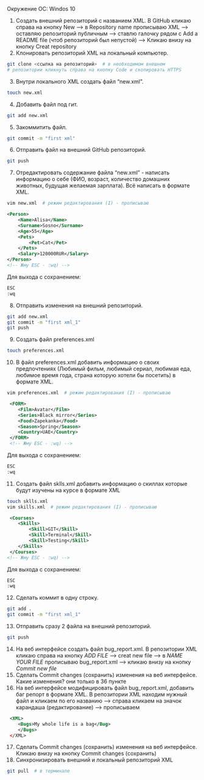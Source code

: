 Окружение OC: Windos 10
1. Создать внешний репозиторий c названием XML.
В GitHub кликаю справа на кнопку New --> в Repository name прописываю XML -->
оставляю репозиторий публичным --> ставлю галочку рядом с Add a README file (чтоб репозиторий был непустой) 
--> Кликаю внизу на кнопку Creat repository
2. Клонировать репозиторий XML на локальный компьютер.
```bash
git clone <ссылка на репозиторий>  # в необходимом внешнем 
# репозитории кликнуть справа на кнопку Code и скопировать HTTPS
```
3. Внутри локального XML создать файл “new.xml”. 
```bash
touch new.xml
```
4. Добавить файл под гит.
```bash
git add new.xml
```
5. Закоммитить файл.
```bash
git commit -m "first xml"
```
6. Отправить файл на внешний GitHub репозиторий.
```bash
git push
```
7. Отредактировать содержание файла “new.xml” - написать информацию о себе (ФИО, возраст, количество домашних животных, 
 будущая желаемая зарплата). Всё написать в формате XML.
 ```bash
 vim new.xml  # режим редактирования (I) - прописываю 
 ```
 ```xml
 <Person>
     <Name>Alisa</Name>
     <Surname>Sosno</Surname>
     <Age>55</Age>
     <Pets>
         <Pet>Cat</Pet>
     </Pets>
     <Salary>120000RUR</Salary>
 </Person>    
 <!-- Жму ESC - :wq) -->
```
Для выхода с сохранением: 
```bash
ESC  
:wq
```
8. Отправить изменения на внешний репозиторий.
```bash
git add new.xml 
git commit -m "first xml_1" 
git push
```
9. Создать файл preferences.xml
```bash
touch preferences.xml
```
10. В файл preferences.xml добавить информацию о своих предпочтениях (Любимый фильм, любимый сериал, любимая еда, любимое время года, 
страна которую хотели бы посетить) в формате XML.
```bash
vim preferences.xml  # режим редактирования (I) - прописываю 
```
```xml
 <FORM>
    <Film>Avatar</Film>
    <Series>Black mirror</Series>
    <Food>Zapekanka</Food>
    <Season>Spring</Season>
    <Country>UAE</Country>
 </FORM>   
 <!-- Жму ESC - :wq) -->
```
Для выхода с сохранением: 
```bash
ESC  
:wq
```
11. Создать файл sklls.xml добавить информацию о скиллах которые будут изучены на курсе в формате XML
```bash
touch sklls.xml 
vim skills.xml  # режим редактирования (I) - прописываю 
```
```xml
 <Courses>
	<Skills>
		<Skill>GIT</Skill>
		<Skill>Terminal</Skill>
		<Skill>Testing</Skill>
	</Skills>
 </Courses>
<!-- Жму ESC - :wq) -->
```
Для выхода с сохранением: 
```bash
ESC  
:wq
```
12. Сделать коммит в одну строку.
 ```bash
 git add .  
 git commit -m "first xml_1"
 ```
13. Отправить сразу 2 файла на внешний репозиторий.
```bash
git push
```
14. На веб интерфейсе создать файл bug_report.xml.
В репозитории XML кликаю справа на кнопку *ADD FILE* --> creat new file --> в *NAME YOUR FILE* прописываю bug_report.xml --> кликаю внизу на кнопку
*Commit new file*
15. Сделать Commit changes (сохранить) изменения на веб интерфейсе.
Какие изменения? они только в 36 пункте
16. На веб интерфейсе модифицировать файл bug_report.xml, добавить баг репорт в формате XML.
В репозитории XML находим нужный файл и кликаем по его названию --> справа кликаем на значок карандаша (редактирование) --> прописываем
```xml
 <XML>
    <Bugs>My whole life is a bag</Bug>
    </Bugs>
 </XML>
```
 17. Сделать Commit changes (сохранить) изменения на веб интерфейсе.
 Кликаю внизу на кнопку Commit changes (сохранить)
 18. Синхронизировать внешний и локальный репозиторий XML
 ```bash
 git pull  # в терминале
 ```
